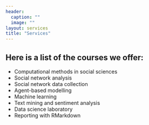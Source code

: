 ```yaml
---
header:
  caption: ""
  image: ""
layout: services
title: "Services"
---
```

## Here is a list of the courses we offer: 
* Computational methods in social sciences
* Social network analysis
* Social network data collection
* Agent-based modelling
* Machine learning
* Text mining and sentiment analysis
* Data science laboratory
* Reporting with RMarkdown
